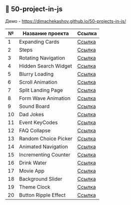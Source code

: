 ## :ledger: 50-project-in-js

Демо - https://dimachekashov.github.io/50-projects-in-js/

| №   | Название проекта     | Ссылка                                                                                        |
| --- | -------------------- | --------------------------------------------------------------------------------------------- |
| 1   | Expanding Cards      | [Ссылка](https://dimachekashov.github.io/50-projects-in-js/ExpandingCards-1/index.html)       |
| 2   | Steps                | [Ссылка](https://dimachekashov.github.io/50-projects-in-js/Steps-2/index.html)                |
| 3   | Rotating Navigation  | [Ссылка](https://dimachekashov.github.io/50-projects-in-js/RotatingNavigation-3/index.html)   |
| 4   | Hidden Search Widget | [Ссылка](https://dimachekashov.github.io/50-projects-in-js/HiddenSearchWidget-4/index.html)   |
| 5   | Blurry Loading       | [Ссылка](https://dimachekashov.github.io/50-projects-in-js/BlurryLoading-5/index.html)        |
| 6   | Scroll Animation     | [Ссылка](https://dimachekashov.github.io/50-projects-in-js/ScrollAnimation-6/index.html)      |
| 7   | Split Landing Page   | [Ссылка](https://dimachekashov.github.io/50-projects-in-js/SplitLandingPage-7/index.html)     |
| 8   | Form Wave Animation  | [Ссылка](https://dimachekashov.github.io/50-projects-in-js/FormWaveAnimation-8/index.html)    |
| 9   | Sound Board          | [Ссылка](https://dimachekashov.github.io/50-projects-in-js/SoundBoard-9/index.html)           |
| 10  | Dad Jokes            | [Ссылка](https://dimachekashov.github.io/50-projects-in-js/DadJokes-10/index.html)            |
| 11  | Event KeyCodes       | [Ссылка](https://dimachekashov.github.io/50-projects-in-js/EventKeyCodes-11/index.html)       |
| 12  | FAQ Collapse         | [Ссылка](https://dimachekashov.github.io/50-projects-in-js/FAQCollapse-12/index.html)         |
| 13  | Random Choice Picker | [Ссылка](https://dimachekashov.github.io/50-projects-in-js/RandomChoicePicker-13/index.html)  |
| 14  | Animated Navigation  | [Ссылка](https://dimachekashov.github.io/50-projects-in-js/AnimatedNavigation-14/index.html)  |
| 15  | Incrementing Counter | [Ссылка](https://dimachekashov.github.io/50-projects-in-js/IncrementingCounter-15/index.html) |
| 16  | Drink Water          | [Ссылка](https://dimachekashov.github.io/50-projects-in-js/DrinkWater-16/index.html)          |
| 17  | Movie App            | [Ссылка](https://dimachekashov.github.io/50-projects-in-js/MovieApp-17/index.html)            |
| 18  | Background Slider    | [Ссылка](https://dimachekashov.github.io/50-projects-in-js/BackgroundSlider-18/index.html)    |
| 19  | Theme Clock          | [Ссылка](https://dimachekashov.github.io/50-projects-in-js/ThemeClock-19/index.html)          |
| 20  | Button Ripple Effect | [Ссылка](https://dimachekashov.github.io/50-projects-in-js/ButtonRippleEffect-20/index.html)  |

